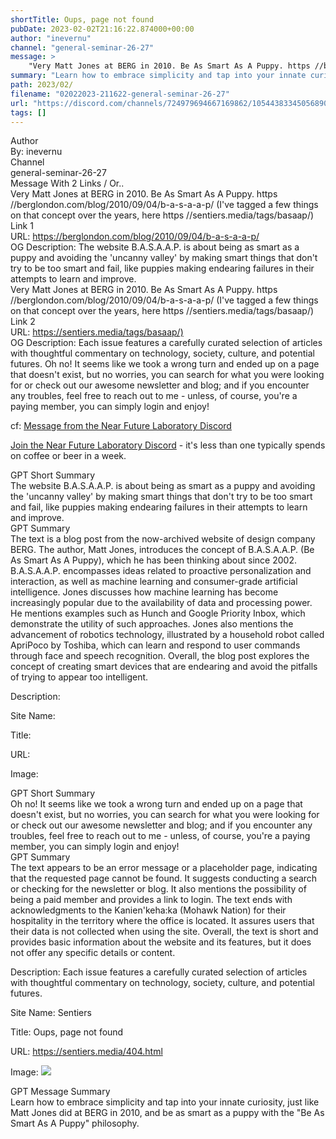 ```yaml
---
shortTitle: Oups, page not found
pubDate: 2023-02-02T21:16:22.874000+00:00
author: "inevernu"
channel: "general-seminar-26-27"
message: >
    "Very Matt Jones at BERG in 2010. Be As Smart As A Puppy. https //berglondon.com/blog/2010/09/04/b-a-s-a-a-p/ (I've tagged a few things on that concept over the years, here https //sentiers.media/tags/basaap/)"
summary: "Learn how to embrace simplicity and tap into your innate curiosity, just like Matt Jones did at BERG in 2010, and be as smart as a puppy with the 'Be As Smart As A Puppy' philosophy."
path: 2023/02/
filename: "02022023-211622-general-seminar-26-27"
url: "https://discord.com/channels/724979694667169862/1054438334505689099/1070814966837416026"
tags: []
---
```

<div class="metadata-title-header pt-3 pb-3 pl-2">Author</div>    
<div class="bg-gray-200 p-4 rounded-md mb-4">   
By: inevernu
</div>

<div class="metadata-title-header pt-3 pb-3 pl-2">Channel</div>    
<div class="bg-gray-200 p-4 rounded-md mb-4">   
general-seminar-26-27</span>
</div>

<div class="metadata-title-header pt-3 pb-3 pl-2">Message  With 2 Links / Or..</div>    
<div class="human-content-container">  



<div class="mb-4" style="font-family: var(--font-family-peak);">Very Matt Jones at BERG in 2010. Be As Smart As A Puppy.
https //berglondon.com/blog/2010/09/04/b-a-s-a-a-p/
(I've tagged a few things on that concept over the years, here https //sentiers.media/tags/basaap/)</div>

<div class="">Link 1</div> 
<div class="">URL: <a href="https://berglondon.com/blog/2010/09/04/b-a-s-a-a-p/">https://berglondon.com/blog/2010/09/04/b-a-s-a-a-p/</a></div>
OG Description:   <!-- Example: Display each item in a paragraph -->
The website B.A.S.A.A.P. is about being as smart as a puppy and avoiding the 'uncanny valley' by making smart things that don't try to be too smart and fail, like puppies making endearing failures in their attempts to learn and improve.


<div class="mb-4" style="font-family: var(--font-family-peak);">Very Matt Jones at BERG in 2010. Be As Smart As A Puppy.
https //berglondon.com/blog/2010/09/04/b-a-s-a-a-p/
(I've tagged a few things on that concept over the years, here https //sentiers.media/tags/basaap/)</div>

<div class="">Link 2</div> 
<div class="">URL: <a href="https://sentiers.media/tags/basaap/)">https://sentiers.media/tags/basaap/)</a></div>
OG Description: Each issue features a carefully curated selection of articles with thoughtful commentary on technology, society, culture, and potential futures.  <!-- Example: Display each item in a paragraph -->
Oh no! It seems like we took a wrong turn and ended up on a page that doesn't exist, but no worries, you can search for what you were looking for or check out our awesome newsletter and blog; and if you encounter any troubles, feel free to reach out to me - unless, of course, you're a paying member, you can simply login and enjoy!



<!-- 
URL: https://berglondon.com/blog/2010/09/04/b-a-s-a-a-p/
Description 
 -->
</div>



cf: <a href="">Message from the Near Future Laboratory Discord</a>

<a href="">Join the Near Future Laboratory Discord</a> - it's less than one typically spends on coffee or beer in a week. 



<div class="metadata-title-header pt-3 pb-3 pl-2">GPT Short Summary</div>
<div class="robot-content-container">
The website B.A.S.A.A.P. is about being as smart as a puppy and avoiding the 'uncanny valley' by making smart things that don't try to be too smart and fail, like puppies making endearing failures in their attempts to learn and improve.
</div>

<div class="metadata-title-header pt-3 pb-3 pl-2">GPT Summary</div>
<div class="robot-content-container">
The text is a blog post from the now-archived website of design company BERG. The author, Matt Jones, introduces the concept of B.A.S.A.A.P. (Be As Smart As A Puppy), which he has been thinking about since 2002. B.A.S.A.A.P. encompasses ideas related to proactive personalization and interaction, as well as machine learning and consumer-grade artificial intelligence. Jones discusses how machine learning has become increasingly popular due to the availability of data and processing power. He mentions examples such as Hunch and Google Priority Inbox, which demonstrate the utility of such approaches. Jones also mentions the advancement of robotics technology, illustrated by a household robot called ApriPoco by Toshiba, which can learn and respond to user commands through face and speech recognition. Overall, the blog post explores the concept of creating smart devices that are endearing and avoid the pitfalls of trying to appear too intelligent.
</div>

<!-- Summary:  This website is now archived . To find out what BERG did next, go to www.bergcloud.com . The above is a post-it note, which as I recall is from a workshop at IDEO Palo Alto I attended while at Nokia . -->

<!-- [] -->

<!-- <div class="bg-gray-400"> {} </div> -->

Description: 

Site Name: 

Title: 

URL: 

Image: <img src="" width="" height=""/>




<div class="metadata-title-header pt-3 pb-3 pl-2">GPT Short Summary</div>
<div class="robot-content-container">
Oh no! It seems like we took a wrong turn and ended up on a page that doesn't exist, but no worries, you can search for what you were looking for or check out our awesome newsletter and blog; and if you encounter any troubles, feel free to reach out to me - unless, of course, you're a paying member, you can simply login and enjoy!
</div>

<div class="metadata-title-header pt-3 pb-3 pl-2">GPT Summary</div>
<div class="robot-content-container">
The text appears to be an error message or a placeholder page, indicating that the requested page cannot be found. It suggests conducting a search or checking for the newsletter or blog. It also mentions the possibility of being a paid member and provides a link to login. The text ends with acknowledgments to the Kanien'keha:ka (Mohawk Nation) for their hospitality in the territory where the office is located. It assures users that their data is not collected when using the site. Overall, the text is short and provides basic information about the website and its features, but it does not offer any specific details or content.
</div>

<!-- Summary:  Sentiers acknowledges the Kanien'keha:ka, also known as the Mohawk Nation, for their hospitality . Tiohtià:ke/Montréal is historically known as a gathering place for many First Peoples . -->

<!-- [] -->

<!-- <div class="bg-gray-400"> {'og:title': 'Oups, page not found', 'og:description': 'Each issue features a carefully curated selection of articles with thoughtful commentary on technology, society, culture, and potential futures.', 'og:image': 'https://sentiers.media/assets/images/social-share.jpg', 'og:url': 'https://sentiers.media/404.html', 'og:author': 'Patrick Tanguay', 'og:site_name': 'Sentiers', 'og:type': 'article'} </div> -->

Description: Each issue features a carefully curated selection of articles with thoughtful commentary on technology, society, culture, and potential futures.

Site Name: Sentiers

Title: Oups, page not found

URL: https://sentiers.media/404.html

Image: <img src="https://sentiers.media/assets/images/social-share.jpg" width="" height=""/>




<div class="metadata-title-header pt-3 pb-3 pl-2">GPT Message Summary</div>    
<div class="robot-content-container">
Learn how to embrace simplicity and tap into your innate curiosity, just like Matt Jones did at BERG in 2010, and be as smart as a puppy with the "Be As Smart As A Puppy" philosophy.
</div>
</div>